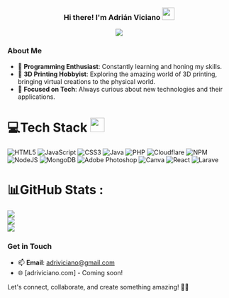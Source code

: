 <h3 align="center">
  Hi there! I'm Adrián Viciano
  <img src="https://media.giphy.com/media/hvRJCLFzcasrR4ia7z/giphy.gif" width="28">
</h3>
<p align="center">
  <a href="https://github.com/CodeWhiteWeb/CodeWhiteWeb"><img src="https://readme-typing-svg.herokuapp.com?color=%2336BCF7&center=true&vCenter=true&lines=Welcome+to+my+Github+profile;I+am+Adriviciano;I+am+a+Computer+engineering+student;Web+Developer"></a>
</p>

### About Me
- 🔧 **Programming Enthusiast**: Constantly learning and honing my skills.
- 🎨 **3D Printing Hobbyist**: Exploring the amazing world of 3D printing, bringing virtual creations to the physical world.
- 🎯 **Focused on Tech**: Always curious about new technologies and their applications.

# 💻Tech Stack <img src = "https://media2.giphy.com/media/QssGEmpkyEOhBCb7e1/giphy.gif?cid=ecf05e47a0n3gi1bfqntqmob8g9aid1oyj2wr3ds3mg700bl&rid=giphy.gif" width = 32px> 
![HTML5](https://img.shields.io/badge/html5-%23E34F26.svg?style=for-the-badge&logo=html5&logoColor=white) ![JavaScript](https://img.shields.io/badge/javascript-%23323330.svg?style=for-the-badge&logo=javascript&logoColor=%23F7DF1E) ![CSS3](https://img.shields.io/badge/css3-%231572B6.svg?style=for-the-badge&logo=css3&logoColor=white) ![Java](https://img.shields.io/badge/java-FF5722.svg?style=for-the-badge&logo=java&logoColor=white) ![PHP](https://img.shields.io/badge/Php-%231572B6.svg?style=for-the-badge&logo=Php&logoColor=white) ![Cloudflare](https://img.shields.io/badge/Cloudflare-F38020?style=for-the-badge&logo=Cloudflare&logoColor=white) ![NPM](https://img.shields.io/badge/NPM-%23000000.svg?style=for-the-badge&logo=npm&logoColor=white) ![NodeJS](https://img.shields.io/badge/node.js-6DA55F?style=for-the-badge&logo=node.js&logoColor=white) ![MongoDB](https://img.shields.io/badge/MongoDB-%234ea94b.svg?style=for-the-badge&logo=mongodb&logoColor=white) ![Adobe Photoshop](https://img.shields.io/badge/adobephotoshop-%2331A8FF.svg?style=for-the-badge&logo=adobephotoshop&logoColor=white) ![Canva](https://img.shields.io/badge/Canva-%2300C4CC.svg?style=for-the-badge&logo=Canva&logoColor=white) ![React](https://img.shields.io/badge/React-%2300C4CC.svg?style=for-the-badge&logo=React&logoColor=white) ![Larave](https://img.shields.io/badge/Laravel-FF5722.svg?style=for-the-badge&logo=Laravel&logoColor=white) 
# 📊GitHub Stats :
![](https://github-readme-stats.vercel.app/api?username=Adriviciano&theme=radical&hide_border=false&include_all_commits=false&count_private=false)<br/>
![](https://github-readme-streak-stats.herokuapp.com/?user=Adriviciano&theme=radical&hide_border=false)<br/>
![](https://github-readme-stats.vercel.app/api/top-langs/?username=Adriviciano&theme=radical&hide_border=false&include_all_commits=false&count_private=false&layout=compact&hide=C++,C)

### Get in Touch
- 📫 **Email**: [adriviciano@gmail.com](mailto:adriviciano@gmail.com)
- 🌐 [adriviciano.com] - Coming soon!

Let's connect, collaborate, and create something amazing! 🤝✨
